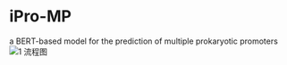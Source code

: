 # iPro-MP
a BERT-based model for the prediction of multiple prokaryotic promoters
![1 流程图](https://github.com/user-attachments/assets/dbb3d177-73d2-4e08-a87c-c65aab79e96c)
